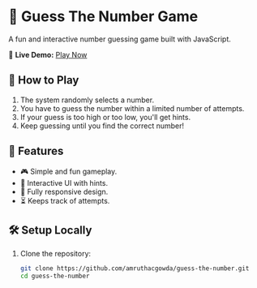 # 🎯 Guess The Number Game

A fun and interactive number guessing game built with JavaScript.

🔗 **Live Demo:** [Play Now](https://amruthacgowda.github.io/guess-the-number/)

## 📌 How to Play
1. The system randomly selects a number.
2. You have to guess the number within a limited number of attempts.
3. If your guess is too high or too low, you'll get hints.
4. Keep guessing until you find the correct number!

## 🚀 Features
- 🎮 Simple and fun gameplay.
- 🎨 Interactive UI with hints.
- 📱 Fully responsive design.
- ⏳ Keeps track of attempts.

## 🛠️ Setup Locally
1. Clone the repository:
   ```sh
   git clone https://github.com/amruthacgowda/guess-the-number.git
   cd guess-the-number
